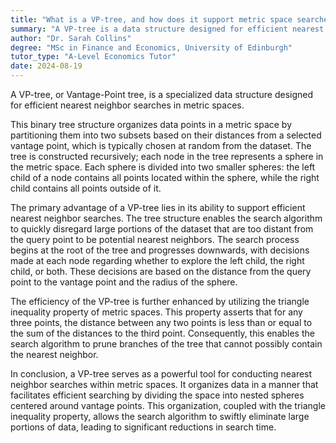 ```yaml
---
title: "What is a VP-tree, and how does it support metric space searches?"
summary: "A VP-tree is a data structure designed for efficient nearest neighbor searches within metric spaces, optimizing search processes by leveraging a vantage point to partition data."
author: "Dr. Sarah Collins"
degree: "MSc in Finance and Economics, University of Edinburgh"
tutor_type: "A-Level Economics Tutor"
date: 2024-08-19
---
```


A VP-tree, or Vantage-Point tree, is a specialized data structure designed for efficient nearest neighbor searches in metric spaces.

This binary tree structure organizes data points in a metric space by partitioning them into two subsets based on their distances from a selected vantage point, which is typically chosen at random from the dataset. The tree is constructed recursively; each node in the tree represents a sphere in the metric space. Each sphere is divided into two smaller spheres: the left child of a node contains all points located within the sphere, while the right child contains all points outside of it.

The primary advantage of a VP-tree lies in its ability to support efficient nearest neighbor searches. The tree structure enables the search algorithm to quickly disregard large portions of the dataset that are too distant from the query point to be potential nearest neighbors. The search process begins at the root of the tree and progresses downwards, with decisions made at each node regarding whether to explore the left child, the right child, or both. These decisions are based on the distance from the query point to the vantage point and the radius of the sphere.

The efficiency of the VP-tree is further enhanced by utilizing the triangle inequality property of metric spaces. This property asserts that for any three points, the distance between any two points is less than or equal to the sum of the distances to the third point. Consequently, this enables the search algorithm to prune branches of the tree that cannot possibly contain the nearest neighbor.

In conclusion, a VP-tree serves as a powerful tool for conducting nearest neighbor searches within metric spaces. It organizes data in a manner that facilitates efficient searching by dividing the space into nested spheres centered around vantage points. This organization, coupled with the triangle inequality property, allows the search algorithm to swiftly eliminate large portions of data, leading to significant reductions in search time.
    